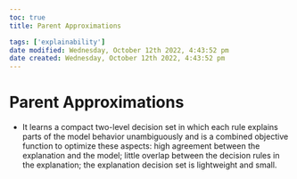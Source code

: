 ```yaml
---
toc: true
title: Parent Approximations

tags: ['explainability']
date modified: Wednesday, October 12th 2022, 4:43:52 pm
date created: Wednesday, October 12th 2022, 4:43:52 pm
---
```


# Parent Approximations


- It learns a compact two-level decision set in which each rule explains parts of the model behavior unambiguously and is a combined objective function to optimize these aspects: high agreement between the explanation and the model; little overlap between the decision rules in the explanation; the explanation decision set is lightweight and small.



